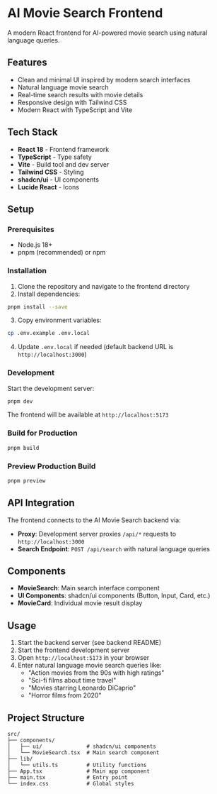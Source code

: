 # AI Movie Search Frontend

A modern React frontend for AI-powered movie search using natural language queries.

## Features

- Clean and minimal UI inspired by modern search interfaces
- Natural language movie search
- Real-time search results with movie details
- Responsive design with Tailwind CSS
- Modern React with TypeScript and Vite

## Tech Stack

- **React 18** - Frontend framework
- **TypeScript** - Type safety
- **Vite** - Build tool and dev server
- **Tailwind CSS** - Styling
- **shadcn/ui** - UI components
- **Lucide React** - Icons

## Setup

### Prerequisites

- Node.js 18+ 
- pnpm (recommended) or npm

### Installation

1. Clone the repository and navigate to the frontend directory
2. Install dependencies:

```bash
pnpm install --save
```

3. Copy environment variables:

```bash
cp .env.example .env.local
```

4. Update `.env.local` if needed (default backend URL is `http://localhost:3000`)

### Development

Start the development server:

```bash
pnpm dev
```

The frontend will be available at `http://localhost:5173`

### Build for Production

```bash
pnpm build
```

### Preview Production Build

```bash
pnpm preview
```

## API Integration

The frontend connects to the AI Movie Search backend via:
- **Proxy**: Development server proxies `/api/*` requests to `http://localhost:3000`
- **Search Endpoint**: `POST /api/search` with natural language queries

## Components

- **MovieSearch**: Main search interface component
- **UI Components**: shadcn/ui components (Button, Input, Card, etc.)
- **MovieCard**: Individual movie result display

## Usage

1. Start the backend server (see backend README)
2. Start the frontend development server
3. Open `http://localhost:5173` in your browser
4. Enter natural language movie search queries like:
   - "Action movies from the 90s with high ratings"
   - "Sci-fi films about time travel"
   - "Movies starring Leonardo DiCaprio"
   - "Horror films from 2020"

## Project Structure

```
src/
├── components/
│   ├── ui/              # shadcn/ui components
│   └── MovieSearch.tsx  # Main search component
├── lib/
│   └── utils.ts         # Utility functions
├── App.tsx              # Main app component
├── main.tsx             # Entry point
└── index.css            # Global styles
``` 